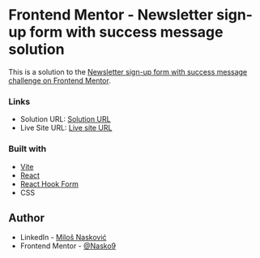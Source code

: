 # Frontend Mentor - Newsletter sign-up form with success message solution

This is a solution to the [Newsletter sign-up form with success message challenge on Frontend Mentor](https://www.frontendmentor.io/challenges/newsletter-signup-form-with-success-message-3FC1AZbNrv).

### Links

- Solution URL: [Solution URL](https://www.frontendmentor.io/solutions/newsletter-signup-form-with-success-message-using-react-and-css-8o_GjbIsPL)
- Live Site URL: [Live site URL](https://nasko-newsletter-form.netlifyapp/)

### Built with

- [Vite](https://vitejs.dev/)
- [React](https://react.dev/)
- [React Hook Form](https://react-hook-form.com/)
- CSS

## Author

- LinkedIn - [Miloš Nasković](www.linkedin.com/in/milos-naskovic)
- Frontend Mentor - [@Nasko9](https://www.frontendmentor.io/profile/Nasko9)
